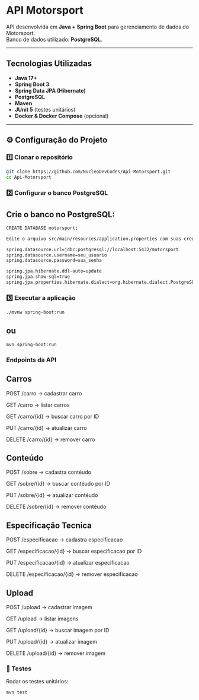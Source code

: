 # API Motorsport

API desenvolvida em **Java + Spring Boot** para gerenciamento de dados do Motorsport.  
Banco de dados utilizado: **PostgreSQL**.  

---

##  Tecnologias Utilizadas

- **Java 17+**
- **Spring Boot 3**
- **Spring Data JPA (Hibernate)**
- **PostgreSQL**
- **Maven**
- **JUnit 5** (testes unitários)
- **Docker & Docker Compose** (opcional)

---

## ⚙️ Configuração do Projeto

### 1️⃣ Clonar o repositório
```bash
git clone https://github.com/NucleoDevCodes/Api-Motorsport.git
cd Api-Motorsport
```


### 2️⃣ Configurar o banco PostgreSQL

## Crie o banco no PostgreSQL:
```bash
CREATE DATABASE motorsport;
````
```bash
Edite o arquivo src/main/resources/application.properties com suas credenciais:

spring.datasource.url=jdbc:postgresql://localhost:5432/motorsport
spring.datasource.username=seu_usuario
spring.datasource.password=sua_senha

spring.jpa.hibernate.ddl-auto=update
spring.jpa.show-sql=true
spring.jpa.properties.hibernate.dialect=org.hibernate.dialect.PostgreSQLDialect
```

### 3️⃣ Executar a aplicação
```bash
./mvnw spring-boot:run
```
## ou
```bash
mvn spring-boot:run
````

### Endpoints da API

## Carros

POST /carro → cadastrar carro

GET /carro → listar carros

GET /carro/{id} → buscar carro por ID

PUT /carro/{id} → atualizar carro

DELETE /carro/{id} → remover carro

## Conteúdo

POST /sobre  -> cadastra contéudo

GET /sobre/{id} → buscar contéudo por ID

PUT /sobre/{id} → atualizar contéudo

DELETE /sobre/{id} → remover contéudo

## Especificação Tecnica

POST /especificacao  -> cadastra especificacao

GET /especificacao/{id} → buscar especificacao por ID

PUT /especificacao/{id} → atualizar especificacao

DELETE /especificacao/{id} → remover especificacao

## Upload

POST /upload → cadastrar imagem

GET /upload → listar imagens

GET /upload/{id} → buscar imagem por ID

PUT /upload/{id} → atualizar imagem

DELETE /upload/{id} → remover imagem


###  🧪 Testes

Rodar os testes unitários:

````bash
mvn test
````
